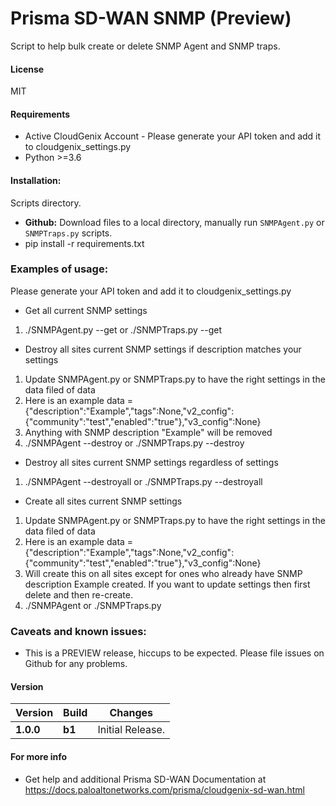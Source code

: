 # Prisma SD-WAN SNMP (Preview)
Script to help bulk create or delete SNMP Agent and SNMP traps. 

#### License
MIT

#### Requirements
* Active CloudGenix Account - Please generate your API token and add it to cloudgenix_settings.py
* Python >=3.6

#### Installation:
 Scripts directory. 
 - **Github:** Download files to a local directory, manually run `SNMPAgent.py` or `SNMPTraps.py` scripts. 
 - pip install -r requirements.txt

### Examples of usage:
 Please generate your API token and add it to cloudgenix_settings.py
 
 - Get all current SNMP settings 
 1. ./SNMPAgent.py --get or ./SNMPTraps.py --get
 
 - Destroy all sites current SNMP settings if description matches your settings 
 1. Update SNMPAgent.py or SNMPTraps.py to have the right settings in the data filed of data 
 2. Here is an example data = {"description":"Example","tags":None,"v2_config":{"community":"test","enabled":"true"},"v3_config":None}
 3. Anything with SNMP description "Example" will be removed
 4. ./SNMPAgent --destroy or ./SNMPTraps.py --destroy
 
 - Destroy all sites current SNMP settings regardless of settings 
 1. ./SNMPAgent --destroyall or ./SNMPTraps.py --destroyall
 
 
 - Create all sites current SNMP settings 
 1. Update SNMPAgent.py or SNMPTraps.py to have the right settings in the data filed of data 
 2. Here is an example data = {"description":"Example","tags":None,"v2_config":{"community":"test","enabled":"true"},"v3_config":None}
 3. Will create this on all sites except for ones who already have SNMP description Example created. If you want to update settings then first delete and then re-create. 
 4. ./SNMPAgent or ./SNMPTraps.py


### Caveats and known issues:
 - This is a PREVIEW release, hiccups to be expected. Please file issues on Github for any problems.

#### Version
| Version | Build | Changes |
| ------- | ----- | ------- |
| **1.0.0** | **b1** | Initial Release. |


#### For more info
 * Get help and additional Prisma SD-WAN Documentation at <https://docs.paloaltonetworks.com/prisma/cloudgenix-sd-wan.html>
